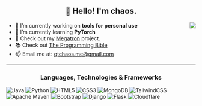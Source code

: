 <h2 align="center">👋 Hello! I'm chaos.</h2>
<!-- <p align="center">
  <a href="https://qtchaos.github.io/portfolio/">Portfolio</a>
</p> -->
<img align="right" src="https://i.giphy.com/media/13HgwGsXF0aiGY/giphy.webp" />

- 🔭 I’m currently working on **tools for personal use**
- 🌱 I’m currently learning **PyTorch**
- 🤖 Check out my [Megatron](https://github.com/qtchaos/Megatron) project.
- 📚 Check out <a href="https://github.com/97-things/97-things-every-programmer-should-know/blob/master/en/SUMMARY.md">The Programming Bible</a>
- 📫 Email me at: qtchaos.me@gmail.com

-------

<h3 align="center">Languages, Technologies & Frameworks</h3>

![Java](https://img.shields.io/badge/Java-%23ED8B00.svg?logo=java&logoColor=white)
![Python](https://img.shields.io/badge/Python-3670A0?logo=python&logoColor=ffdd54)
![HTML5](https://img.shields.io/badge/HTML5-%23E34F26.svg?logo=html5&logoColor=white)
![CSS3](https://img.shields.io/badge/CSS3-%231572B6.svg?logo=css3&logoColor=white)
![MongoDB](https://img.shields.io/badge/MongoDB-%234ea94b.svg?logo=mongodb&logoColor=white)
![TailwindCSS](https://img.shields.io/badge/TailwindCSS-%2338B2AC.svg?logo=tailwind-css&logoColor=white)
![Apache Maven](https://img.shields.io/badge/Apache%20Maven-C71A36?logo=Apache%20Maven&logoColor=white)
![Bootstrap](https://img.shields.io/badge/bootstrap-%23563D7C.svg?logo=bootstrap&logoColor=white)
![Django](https://img.shields.io/badge/django-%23092E20.svg?logo=django&logoColor=white)
![Flask](https://img.shields.io/badge/flask-%23000.svg?logo=flask&logoColor=white)
![Cloudflare](https://img.shields.io/badge/Cloudflare-F38020?logo=Cloudflare&logoColor=white)
<!-- [![wakatime](https://wakatime.com/badge/user/388335e0-bfff-4e5c-a120-484927d9382a.svg)](https://wakatime.com/@388335e0-bfff-4e5c-a120-484927d9382a) -->
<!-- Get your own badges here: https://github.com/Ileriayo/markdown-badges -->

<!-- Temporarily removed stuff -->
<!-- - 💬 Ask me about **Java and Git** -->

